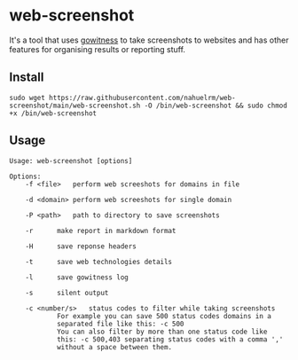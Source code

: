 # web-screenshot

It's a tool that uses [gowitness](https://github.com/sensepost/gowitness) to take screenshots to websites and has other features for organising results or reporting stuff. 

## Install

```
sudo wget https://raw.githubusercontent.com/nahuelrm/web-screenshot/main/web-screenshot.sh -O /bin/web-screenshot && sudo chmod +x /bin/web-screenshot
```

## Usage

```
Usage: web-screenshot [options] 

Options:
	-f <file>	perform web screeshots for domains in file

	-d <domain>	perform web screeshots for single domain

	-P <path>	path to directory to save screenshots

	-r		make report in markdown format

	-H		save reponse headers

	-t		save web technologies details

	-l		save gowitness log

	-s		silent output

	-c <number/s>	status codes to filter while taking screenshots
			For example you can save 500 status codes domains in a
			separated file like this: -c 500
			You can also filter by more than one status code like 
			this: -c 500,403 separating status codes with a comma ','
			without a space between them.
```
